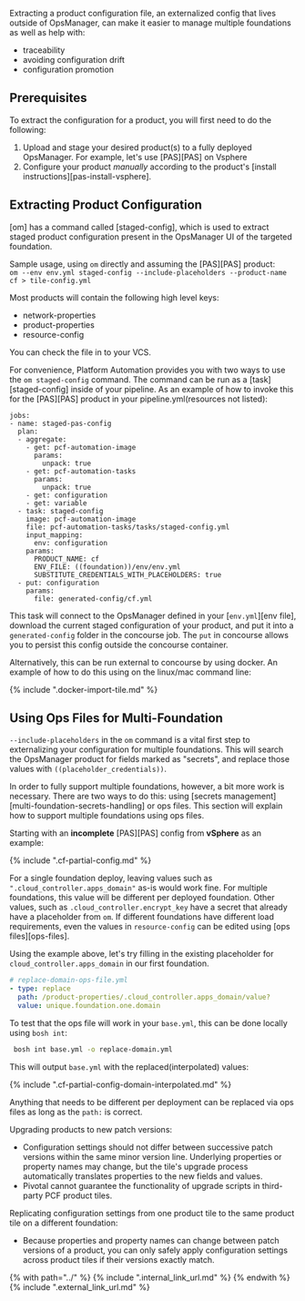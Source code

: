 
Extracting a product configuration file, an externalized config that lives outside of OpsManager, can make it easier to manage multiple foundations as well as help with:

- traceability
- avoiding configuration drift
- configuration promotion

## Prerequisites

To extract the configuration for a product, you will first need to do the following:

1. Upload and stage your desired product(s) to a fully deployed OpsManager.
For example, let's use [PAS][PAS] on Vsphere
1. Configure your product _manually_ according to the product's
[install instructions][pas-install-vsphere].

## Extracting Product Configuration

[om] has a command called [staged-config], which is used to extract staged product
configuration present in the OpsManager UI of the targeted foundation.

Sample usage, using `om` directly and assuming the [PAS][PAS] product:  
`om --env env.yml staged-config --include-placeholders --product-name cf > tile-config.yml`  

Most products will contain the following high level keys:

- network-properties
- product-properties
- resource-config

You can check the file in to your VCS.

For convenience, Platform Automation provides you with two ways to use the
`om staged-config` command. The command can be run as a [task][staged-config]
inside of your pipeline. As an example of how to invoke this for the [PAS][PAS] product
in your pipeline.yml(resources not listed):
```
jobs:
- name: staged-pas-config
  plan:
  - aggregate:
    - get: pcf-automation-image
      params:
        unpack: true
    - get: pcf-automation-tasks
      params:
        unpack: true
    - get: configuration
    - get: variable
  - task: staged-config
    image: pcf-automation-image
    file: pcf-automation-tasks/tasks/staged-config.yml
    input_mapping:
      env: configuration
    params:
      PRODUCT_NAME: cf
      ENV_FILE: ((foundation))/env/env.yml
      SUBSTITUTE_CREDENTIALS_WITH_PLACEHOLDERS: true
  - put: configuration
    params:
      file: generated-config/cf.yml      
```
This task will connect to the OpsManager defined in your [`env.yml`][env file], download the current staged
configuration of your product, and put it into a `generated-config` folder in the concourse job. The `put` in
concourse allows you to persist this config outside the concourse container.

Alternatively, this can be run external to concourse by using docker. An example
of how to do this using on the linux/mac command line:

{% include ".docker-import-tile.md" %}

## Using Ops Files for Multi-Foundation

`--include-placeholders` in the `om` command is a vital first step to externalizing
your configuration for multiple foundations. This will search the OpsManager product
for fields marked as "secrets", and replace those values with
`((placeholder_credentials))`.

In order to fully support multiple foundations, however, a bit more work is
necessary. There are two ways to do this: using [secrets management][multi-foundation-secrets-handling] or ops files.
This section will explain how to support multiple foundations using ops files.

Starting with an **incomplete** [PAS][PAS] config from **vSphere** as an example:

{% include ".cf-partial-config.md" %}

For a single foundation deploy, leaving values such as
`".cloud_controller.apps_domain"` as-is would work fine. For multiple
foundations, this value will be different per deployed foundation. Other values,
such as `.cloud_controller.encrypt_key` have a secret that
already have a placeholder from `om`. If different foundations have different
load requirements, even the values in `resource-config` can be edited using
[ops files][ops-files].

Using the example above, let's try filling in the existing placeholder for
`cloud_controller.apps_domain` in our first foundation.
```yaml
# replace-domain-ops-file.yml
- type: replace
  path: /product-properties/.cloud_controller.apps_domain/value?
  value: unique.foundation.one.domain
```

To test that the ops file will work in your `base.yml`, this can be done locally using `bosh int`:
```bash
 bosh int base.yml -o replace-domain.yml
```

This will output `base.yml` with the replaced(interpolated) values:

{% include ".cf-partial-config-domain-interpolated.md" %}

Anything that needs to be different per deployment can be replaced via ops files as long as the `path:` is correct.

Upgrading products to new patch versions:

* Configuration settings should not differ between successive patch versions within the same minor version line.
    Underlying properties or property names may change,
    but the tile's upgrade process automatically translates properties to the new fields and values.
* Pivotal cannot guarantee the functionality of upgrade scripts in third-party PCF product tiles.

Replicating configuration settings from one product tile to the same product tile on a different foundation:

* Because properties and property names can change between patch versions of a product,
  you can only safely apply configuration settings across product tiles if their versions exactly match.




{% with path="../" %}
    {% include ".internal_link_url.md" %}
{% endwith %}
{% include ".external_link_url.md" %}
